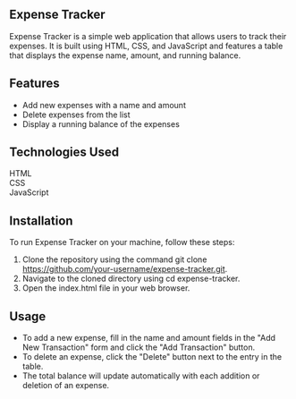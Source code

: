 ## Expense Tracker 
Expense Tracker is a simple web application that allows users to track their expenses. It is built using HTML, CSS, and JavaScript and features a table that displays the expense name, amount, and running balance.

## Features
- Add new expenses with a name and amount
- Delete expenses from the list
- Display a running balance of the expenses

## Technologies Used
HTML <br>
CSS  <br>
JavaScript

## Installation
To run Expense Tracker on your machine, follow these steps:

1. Clone the repository using the command git clone https://github.com/your-username/expense-tracker.git.
2. Navigate to the cloned directory using cd expense-tracker.
3. Open the index.html file in your web browser.

## Usage
- To add a new expense, fill in the name and amount fields in the "Add New Transaction" form and click the "Add Transaction" button.
- To delete an expense, click the "Delete" button next to the entry in the table.
- The total balance will update automatically with each addition or deletion of an expense.


